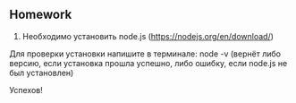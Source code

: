 ##  Homework

1. Необходимо установить node.js (https://nodejs.org/en/download/)

Для проверки установки напишите в терминале: node -v (вернёт либо версию, если установка прошла успешно, либо ошибку, если node.js не был установлен)

Успехов!